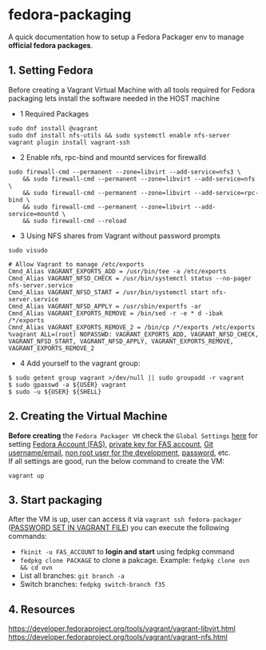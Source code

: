 # fedora-packaging

A quick documentation how to setup a Fedora Packager env to manage **official fedora packages**.

## 1. Setting Fedora

Before creating a Vagrant Virtual Machine with all tools required for Fedora packaging lets install the software needed in the HOST machine

- 1 Required Packages
```
sudo dnf install @vagrant
sudo dnf install nfs-utils && sudo systemctl enable nfs-server
vagrant plugin install vagrant-ssh
```

- 2 Enable nfs, rpc-bind and mountd services for firewalld
```
sudo firewall-cmd --permanent --zone=libvirt --add-service=nfs3 \
    && sudo firewall-cmd --permanent --zone=libvirt --add-service=nfs \
    && sudo firewall-cmd --permanent --zone=libvirt --add-service=rpc-bind \
    && sudo firewall-cmd --permanent --zone=libvirt --add-service=mountd \
    && sudo firewall-cmd --reload
```


- 3 Using NFS shares from Vagrant without password prompts
```
sudo visudo

# Allow Vagrant to manage /etc/exports
Cmnd_Alias VAGRANT_EXPORTS_ADD = /usr/bin/tee -a /etc/exports
Cmnd_Alias VAGRANT_NFSD_CHECK = /usr/bin/systemctl status --no-pager nfs-server.service
Cmnd_Alias VAGRANT_NFSD_START = /usr/bin/systemctl start nfs-server.service
Cmnd_Alias VAGRANT_NFSD_APPLY = /usr/sbin/exportfs -ar
Cmnd_Alias VAGRANT_EXPORTS_REMOVE = /bin/sed -r -e * d -ibak /*/exports
Cmnd_Alias VAGRANT_EXPORTS_REMOVE_2 = /bin/cp /*/exports /etc/exports
%vagrant ALL=(root) NOPASSWD: VAGRANT_EXPORTS_ADD, VAGRANT_NFSD_CHECK, VAGRANT_NFSD_START, VAGRANT_NFSD_APPLY, VAGRANT_EXPORTS_REMOVE, VAGRANT_EXPORTS_REMOVE_2
```

- 4 Add yourself to the vagrant group:

```
$ sudo getent group vagrant >/dev/null || sudo groupadd -r vagrant
$ sudo gpasswd -a ${USER} vagrant
$ sudo -u ${USER} ${SHELL}
```

## 2. Creating the Virtual Machine
**Before creating** the `Fedora Packager VM` check the `Global Settings` [here](https://github.com/dougsland/fedora-packaging/blob/37f1119c0af123f6d9ad2ab99d1cd0802acc9e29/Vagrantfile#L1) for setting [Fedora Account (FAS)](https://github.com/dougsland/fedora-packaging/blob/680cab8b6cb7c406c6897f792befe752d5270fd1/Vagrantfile#L4), [private key for FAS account](https://github.com/dougsland/fedora-packaging/blob/680cab8b6cb7c406c6897f792befe752d5270fd1/Vagrantfile#L12), [Git username/email](https://github.com/dougsland/fedora-packaging/blob/680cab8b6cb7c406c6897f792befe752d5270fd1/Vagrantfile#L5), [non root user for the development](https://github.com/dougsland/fedora-packaging/blob/680cab8b6cb7c406c6897f792befe752d5270fd1/Vagrantfile#L8), [password](https://github.com/dougsland/fedora-packaging/blob/680cab8b6cb7c406c6897f792befe752d5270fd1/Vagrantfile#L8), etc.  
If all settings are good, run the below command to create the VM:
```
vagrant up
```

## 3. Start packaging
After the VM is up, user can access it via `vagrant ssh fedora-packager` ([PASSWORD SET IN VAGRANT FILE](https://github.com/dougsland/fedora-packaging/blob/2e96292e1d1f4df326bc0a050359db4ceadae9ce/Vagrantfile#L9)) you can execute the following commands:
- `fkinit -u FAS_ACCOUNT` to **login and start** using fedpkg command  
- `fedpkg clone PACKAGE` to clone a pakcage. Example: `fedpkg clone ovn && cd ovn`
- List all branches: `git branch -a`
- Switch branches: `fedpkg switch-branch f35`

## 4. Resources
https://developer.fedoraproject.org/tools/vagrant/vagrant-libvirt.html
https://developer.fedoraproject.org/tools/vagrant/vagrant-nfs.html

